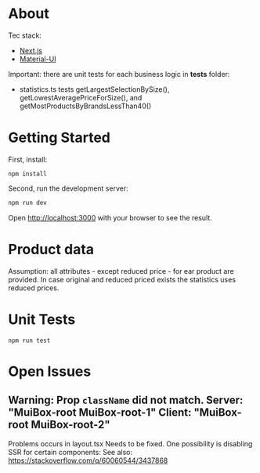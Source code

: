 # About

Tec stack:
- [Next.js](https://nextjs.org/)
- [Material-UI](https://material-ui.com/)

Important: there are unit tests for each business logic in __tests__ folder:
- statistics.ts tests getLargestSelectionBySize(), getLowestAveragePriceForSize(), and getMostProductsByBrandsLessThan40()

# Getting Started

First, install:

```
npm install
```

Second, run the development server:

```bash
npm run dev
```

Open [http://localhost:3000](http://localhost:3000) with your browser to see the result.

# Product data

Assumption: all attributes - except reduced price - for ear product are provided. In case original and reduced priced exists the statistics uses reduced prices.

# Unit Tests

```
npm run test
```

# Open Issues

## Warning: Prop `className` did not match. Server: "MuiBox-root MuiBox-root-1" Client: "MuiBox-root MuiBox-root-2"

Problems occurs in layout.tsx
Needs to be fixed. One possibility is disabling SSR for certain components:
See also: https://stackoverflow.com/q/60060544/3437868